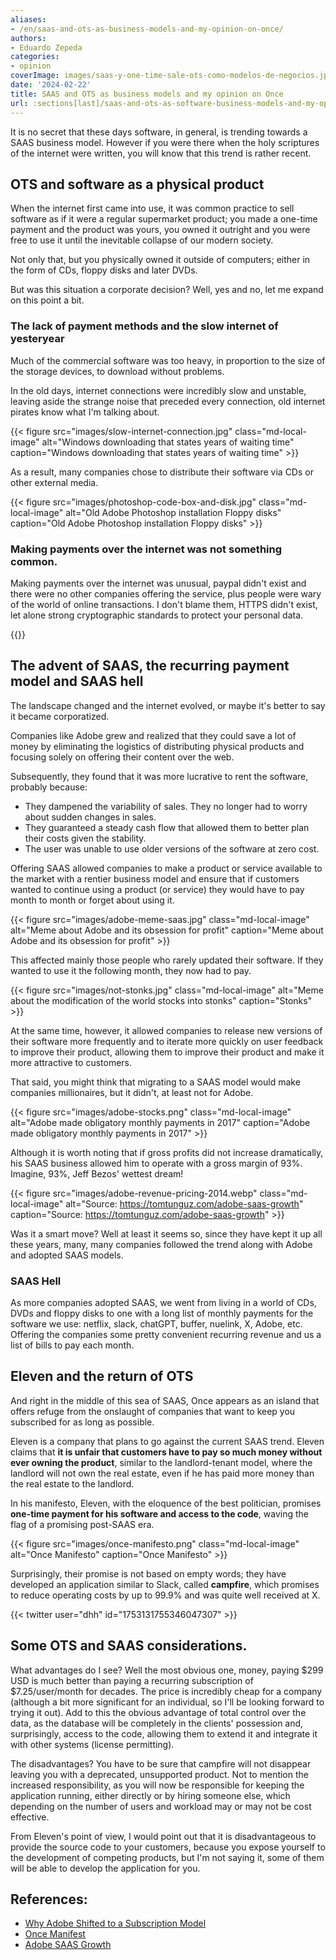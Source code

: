 ```yaml
---
aliases:
- /en/saas-and-ots-as-business-models-and-my-opinion-on-once/
authors:
- Eduardo Zepeda
categories:
- opinion
coverImage: images/saas-y-one-time-sale-ots-como-modelos-de-negocios.jpg
date: '2024-02-22'
title: SAAS and OTS as business models and my opinion on Once
url: :sections[last]/saas-and-ots-as-software-business-models-and-my-opinion-on-once
---
```


It is no secret that these days software, in general, is trending towards a SAAS business model. However if you were there when the holy scriptures of the internet were written, you will know that this trend is rather recent.

## OTS and software as a physical product

When the internet first came into use, it was common practice to sell software as if it were a regular supermarket product; you made a one-time payment and the product was yours, you owned it outright and you were free to use it until the inevitable collapse of our modern society. 

Not only that, but you physically owned it outside of computers; either in the form of CDs, floppy disks and later DVDs.

But was this situation a corporate decision? Well, yes and no, let me expand on this point a bit.

### The lack of payment methods and the slow internet of yesteryear

Much of the commercial software was too heavy, in proportion to the size of the storage devices, to download without problems. 

In the old days, internet connections were incredibly slow and unstable, leaving aside the strange noise that preceded every connection, old internet pirates know what I'm talking about.

{{< figure src="images/slow-internet-connection.jpg" class="md-local-image" alt="Windows downloading that states years of waiting time" caption="Windows downloading that states years of waiting time" >}}

As a result, many companies chose to distribute their software via CDs or other external media.

{{< figure src="images/photoshop-code-box-and-disk.jpg" class="md-local-image" alt="Old Adobe Photoshop installation Floppy disks" caption="Old Adobe Photoshop installation Floppy disks" >}}

### Making payments over the internet was not something common.

Making payments over the internet was unusual, paypal didn't exist and there were no other companies offering the service, plus people were wary of the world of online transactions. I don't blame them, HTTPS didn't exist, let alone strong cryptographic standards to protect your personal data.

{{<ad>}}

## The advent of SAAS, the recurring payment model and SAAS hell

The landscape changed and the internet evolved, or maybe it's better to say it became corporatized. 

Companies like Adobe grew and realized that they could save a lot of money by eliminating the logistics of distributing physical products and focusing solely on offering their content over the web.

Subsequently, they found that it was more lucrative to rent the software, probably because:

- They dampened the variability of sales. They no longer had to worry about sudden changes in sales.
- They guaranteed a steady cash flow that allowed them to better plan their costs given the stability.
- The user was unable to use older versions of the software at zero cost.

Offering SAAS allowed companies to make a product or service available to the market with a rentier business model and ensure that if customers wanted to continue using a product (or service) they would have to pay month to month or forget about using it.

{{< figure src="images/adobe-meme-saas.jpg" class="md-local-image" alt="Meme about Adobe and its obsession for profit" caption="Meme about Adobe and its obsession for profit" >}}

This affected mainly those people who rarely updated their software. If they wanted to use it the following month, they now had to pay.

{{< figure src="images/not-stonks.jpg" class="md-local-image" alt="Meme about the modification of the world stocks into stonks" caption="Stonks" >}}

At the same time, however, it allowed companies to release new versions of their software more frequently and to iterate more quickly on user feedback to improve their product, allowing them to improve their product and make it more attractive to customers.

That said, you might think that migrating to a SAAS model would make companies millionaires, but it didn't, at least not for Adobe.

{{< figure src="images/adobe-stocks.png" class="md-local-image" alt="Adobe made obligatory monthly payments in 2017" caption="Adobe made obligatory monthly payments in 2017" >}}

Although it is worth noting that if gross profits did not increase dramatically, his SAAS business allowed him to operate with a gross margin of 93%. Imagine, 93%, Jeff Bezos' wettest dream!

{{< figure src="images/adobe-revenue-pricing-2014.webp" class="md-local-image" alt="Source: https://tomtunguz.com/adobe-saas-growth" caption="Source: https://tomtunguz.com/adobe-saas-growth" >}}

Was it a smart move? Well at least it seems so, since they have kept it up all these years, many, many companies followed the trend along with Adobe and adopted SAAS models.

### SAAS Hell

As more companies adopted SAAS, we went from living in a world of CDs, DVDs and floppy disks to one with a long list of monthly payments for the software we use: netflix, slack, chatGPT, buffer, nuelink, X, Adobe, etc. Offering the companies some pretty convenient recurring revenue and us a list of bills to pay each month.

## Eleven and the return of OTS

And right in the middle of this sea of SAAS, Once appears as an island that offers refuge from the onslaught of companies that want to keep you subscribed for as long as possible.

Eleven is a company that plans to go against the current SAAS trend. Eleven claims that **it is unfair that customers have to pay so much money without ever owning the product**, similar to the landlord-tenant model, where the landlord will not own the real estate, even if he has paid more money than the real estate to the landlord. 

In his manifesto, Eleven, with the eloquence of the best politician, promises **one-time payment for his software and access to the code**, waving the flag of a promising post-SAAS era.

{{< figure src="images/once-manifesto.png" class="md-local-image" alt="Once Manifesto" caption="Once Manifesto" >}}

Surprisingly, their promise is not based on empty words; they have developed an application similar to Slack, called **campfire**, which promises to reduce operating costs by up to 99.9% and was quite well received at X.

{{< twitter user="dhh" id="1753131755346047307" >}}

## Some OTS and SAAS considerations.

What advantages do I see? Well the most obvious one, money, paying $299 USD is much better than paying a recurring subscription of $7.25/user/month for decades. The price is incredibly cheap for a company (although a bit more significant for an individual, so I'll be looking forward to trying it out). Add to this the obvious advantage of total control over the data, as the database will be completely in the clients' possession and, surprisingly, access to the code, allowing them to extend it and integrate it with other systems (license permitting).

The disadvantages? You have to be sure that campfire will not disappear leaving you with a deprecated, unsupported product. Not to mention the increased responsibility, as you will now be responsible for keeping the application running, either directly or by hiring someone else, which depending on the number of users and workload may or may not be cost effective. 

From Eleven's point of view, I would point out that it is disadvantageous to provide the source code to your customers, because you expose yourself to the development of competing products, but I'm not saying it, some of them will be able to develop the application for you.

## References:

- [Why Adobe Shifted to a Subscription Model](https://www.linkedin.com/pulse/why-adobe-shifted-subscription-model-travis-hardman)
- [Once Manifest](https://once.com/) 
- [Adobe SAAS Growth](https://tomtunguz.com/adobe-saas-growth)